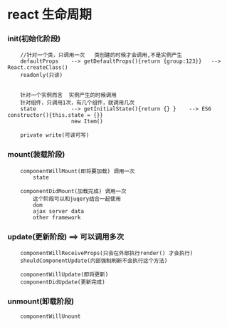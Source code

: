 # react 生命周期

### init(初始化阶段)
```
    //针对一个类，只调用一次   类创建的时候才会调用,不是实例产生
    defaultProps    --> getDefaultProps(){return {group:123}}   --> React.createClass()
    readonly(只读)


    针对一个实例而言  实例产生的时候调用
    针对组件，只调用1次，有几个组件，就调用几次
    state           --> getInitialState(){return {} }    --> ES6 constructor(){this.state = {}}
                    new Item()

    private write(可读可写)
```

### mount(装载阶段)
```
    componentWillMount(即将要加载) 调用一次
        state

    componentDidMount(加载完成) 调用一次
        这个阶段可以和juqery结合一起使用
        dom
        ajax server data
        other framework
```
### update(更新阶段)  ==> 可以调用多次
```
    componentWillReceiveProps(只会在外部执行render() 才会执行)
    shouldComponentUpdate(内部强制刷新不会执行这个方法)

    componentWillUpdate(即将更新)
    componentDidUpdate(更新完成)
```
### unmount(卸载阶段)
```
    componentWillUnount
```
